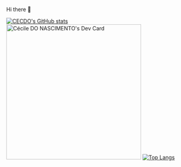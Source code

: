 Hi there  🤘


[![CECDO's GitHub stats](https://github-readme-stats.vercel.app/api?username=CECDO&theme=vision-friendly-dark&show_icons=true)](https://github.com/CECDO/github-readme-stats)
<a href="https://app.daily.dev/cecdo"><img src="https://api.daily.dev/devcards/v2/qQEqrjl3IAXM5t0Ld08OO.png?r=01e&type=default" width="356" alt="Cécile DO NASCIMENTO's Dev Card"/></a>
[![Top Langs](https://github-readme-stats.vercel.app/api/top-langs/?username=CECDO&langs_count=5&theme=vision-friendly-dark&show_icons=true)](https://github.com/CECDO/github-readme-stats)

